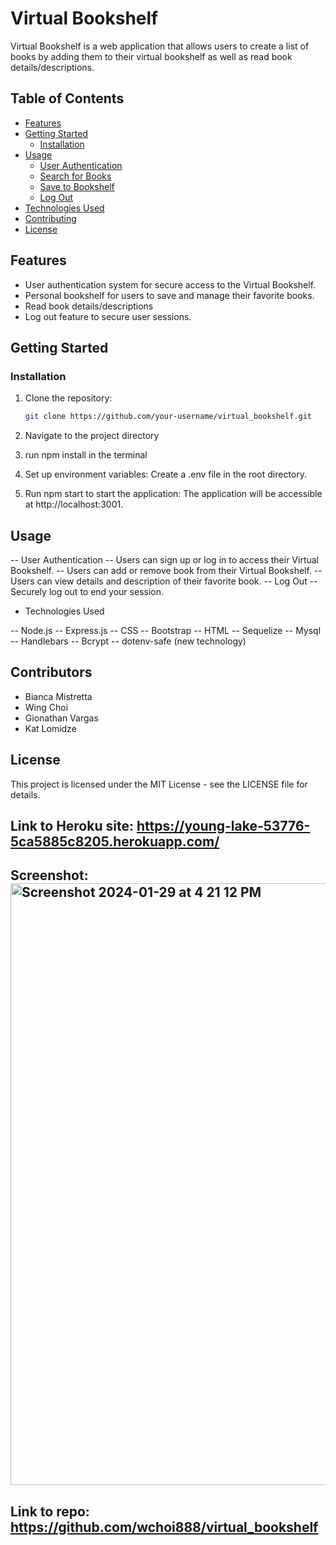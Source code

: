 # Virtual Bookshelf

Virtual Bookshelf is a web application that allows users to create a list of books by adding them to their virtual bookshelf as well as read book details/descriptions.

## Table of Contents

- [Features](#features)
- [Getting Started](#getting-started)
  - [Installation](#installation)
- [Usage](#usage)
  - [User Authentication](#user-authentication)
  - [Search for Books](#search-for-books)
  - [Save to Bookshelf](#save-to-bookshelf)
  - [Log Out](#log-out)
- [Technologies Used](#technologies-used)
- [Contributing](#contributing)
- [License](#license)

## Features

- User authentication system for secure access to the Virtual Bookshelf.
- Personal bookshelf for users to save and manage their favorite books.
- Read book details/descriptions
- Log out feature to secure user sessions.

## Getting Started

### Installation

1. Clone the repository:

   ```bash
   git clone https://github.com/your-username/virtual_bookshelf.git
   ```

2. Navigate to the project directory
3. run npm install in the terminal
4. Set up environment variables: Create a .env file in the root directory.
5. Run npm start to start the application: The application will be accessible at http://localhost:3001.

## Usage

-- User Authentication
-- Users can sign up or log in to access their Virtual Bookshelf.
-- Users can add or remove book from their Virtual Bookshelf.
-- Users can view details and description of their favorite book.
-- Log Out
-- Securely log out to end your session.

- Technologies Used

-- Node.js
-- Express.js
-- CSS
-- Bootstrap
-- HTML
-- Sequelize
-- Mysql
-- Handlebars
-- Bcrypt
-- dotenv-safe (new technology)

## Contributors

- Bianca Mistretta
- Wing Choi
- Gionathan Vargas
- Kat Lomidze

## License

This project is licensed under the MIT License - see the LICENSE file for details.

## Link to Heroku site: https://young-lake-53776-5ca5885c8205.herokuapp.com/

## Screenshot:<img width="963" alt="Screenshot 2024-01-29 at 4 21 12 PM" src="https://github.com/wchoi888/Project_2/assets/142269375/3bdc09c8-1f3e-4baf-8d15-45126a6536f4">

## Link to repo: https://github.com/wchoi888/virtual_bookshelf
